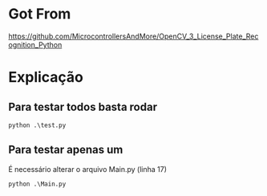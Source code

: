 
# Got From
https://github.com/MicrocontrollersAndMore/OpenCV_3_License_Plate_Recognition_Python

# Explicação
## Para testar todos basta rodar
```
python .\test.py
```

## Para testar apenas um
É necessário alterar o arquivo Main.py (linha 17)
```
python .\Main.py
```